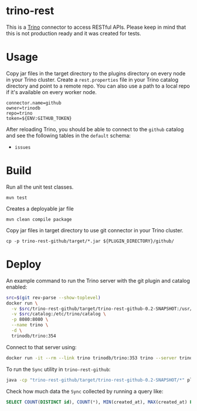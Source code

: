 trino-rest
==========

This is a [Trino](http://trino.io/) connector to access RESTful APIs. Please keep in mind that this is not production ready and it was created for tests.

# Usage

Copy jar files in the target directory to the plugins directory on every node in your Trino cluster.
Create a `rest.properties` file in your Trino catalog directory and point to a remote repo.
You can also use a path to a local repo if it's available on every worker node.

```
connector.name=github
owner=trinodb
repo=trino
token=${ENV:GITHUB_TOKEN}
```

After reloading Trino, you should be able to connect to the `github` catalog and see the following tables in the `default` schema:
* `issues`

# Build

Run all the unit test classes.
```
mvn test
```

Creates a deployable jar file
```
mvn clean compile package
```

Copy jar files in target directory to use git connector in your Trino cluster.
```
cp -p trino-rest-github/target/*.jar ${PLUGIN_DIRECTORY}/github/
```

# Deploy

An example command to run the Trino server with the git plugin and catalog enabled:

```bash
src=$(git rev-parse --show-toplevel)
docker run \
  -v $src/trino-rest-github/target/trino-rest-github-0.2-SNAPSHOT:/usr/lib/trino/plugin/github \
  -v $src/catalog:/etc/trino/catalog \
  -p 8080:8080 \
  --name trino \
  -d \
  trinodb/trino:354
```

Connect to that server using:
```bash
docker run -it --rm --link trino trinodb/trino:353 trino --server trino:8080 --catalog github --schema default
```

To run the `Sync` utility in `trino-rest-github`:
```bash
java -cp "trino-rest-github/target/trino-rest-github-0.2-SNAPSHOT/*" pl.net.was.rest.github.Sync
```

Check how much data the `Sync` collected by running a query like:
```sql
SELECT COUNT(DISTINCT id), COUNT(*), MIN(created_at), MAX(created_at) FROM runs;
```
